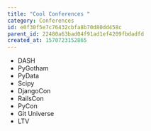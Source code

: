 ```yaml
---
title: "Cool Conferences "
category: Conferences
id: e0f30f5e7c76432cbfa8b70d80dd458c
parent_id: 22480a63bad04f91ad1ef4209fbdadfd
created_at: 1570723152865
---
```


* DASH
* PyGotham
* PyData
* Scipy
* DjangoCon
* RailsCon
* PyCon
* Git Universe 
* LTV

    